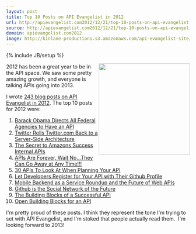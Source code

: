 ```yaml
---
layout: post
title: Top 10 Posts on API Evangelist in 2012
url: http://apievangelist.com2012/12/21/top-10-posts-on-api-evangelist-in-2012/
source: http://apievangelist.com2012/12/21/top-10-posts-on-api-evangelist-in-2012/
domain: apievangelist.com2012
image: http://kinlane-productions.s3.amazonaws.com/api-evangelist-site/blog/Tag-Cloud-API-2012.png
---
```

{% include JB/setup %}<p>
     <img src="https://s3.amazonaws.com/kinlane-productions/api-evangelist/Tag-Cloud-API-2012.png"  width="250" align="right" />
</p>
<p>
     2012 has been a great year to be in the API space. We saw some pretty amazing growth, and everyone is talking APIs going into 2013.
</p>
<p>
     I wrote <a href="http://apievangelist.com/blog/2012.php">243 blog posts on API Evangelist in 2012</a>. The top 10 posts for 2012 were:
</p>
<ol class="mainlist">
     <li>
          <a href="http://apievangelist.com/2012/06/01/barak-obama-directs-all-federal-agencies-to-have-an-api/">Barack Obama Directs All Federal Agencies to Have an API</a>
     </li>
     <li>
          <a href="http://apievangelist.com/2012/05/29/twitter-rolls-twitter.com-back-to-a-server-side-architecture/">Twitter Rolls Twitter.com Back to a Server-Side Architecture</a>
     </li>
     <li>
          <a href="http://blog.apievangelist.com/2012/01/12/the-secret-to-amazons-success-internal-apis/">The Secret to Amazons Success Internal APIs</a>
     </li>
     <li>
          <a href="http://apievangelist.com/2012/04/20/apis-are-forever,-wait-no...they-can-go-away-at-any-time/index.php">APIs Are Forever, Wait No...They Can Go Away at Any Time!!!</a>
     </li>
     <li>
          <a href="http://apievangelist.com/2012/08/08/30-successful-apis-to-look-at-when-planning-your-api/">30 APIs To Look At When Planning Your API</a>
     </li>
     <li>
          <a href="http://apievangelist.com/2012/07/18/let-developers-register-for-your-api-with-their-github-profile/">Let Developers Register for Your API with Their Github Profile</a>
     </li>
     <li>
          <a href="http://apievangelist.com/2012/08/22/mobile-backend-as-a-service-roundup-and-the-future-of-web-apis/">Mobile Backend as a Service Roundup and the Future of Web APIs</a>
     </li>
     <li>
          <a href="http://apievangelist.com/2012/10/06/github-is-the-social-network-of-the-future/">Github is the Social Network of the Future</a>
     </li>
     <li>
          <a href="http://apievangelist.com/2012/08/12/the-building-blocks-of-a-successful-api/">The Building Blocks of a Successful API</a>
     </li>
     <li>
          <a href="http://apievangelist.com/2011/04/04/open-building-blocks-for-an-api/">Open Building Blocks for an API</a>
     </li>
</ol>
<p>
     I'm pretty proud of these posts. I think they represent the tone I'm trying to set with API Evangelist, and I'm stoked that people actually read them.  I'm looking forward to 2013!
</p>
